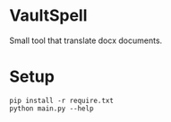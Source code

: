 # VaultSpell
 Small tool that translate docx documents.
<br>
# Setup
```shell
pip install -r require.txt
python main.py --help
```
